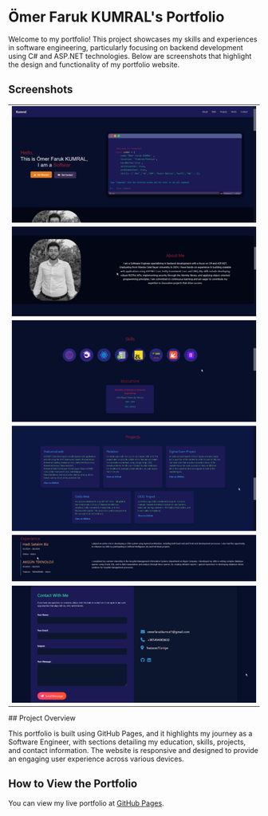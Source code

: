 # Ömer Faruk KUMRAL's Portfolio

Welcome to my portfolio! This project showcases my skills and experiences in software engineering, particularly focusing on backend development using C# and ASP.NET technologies. Below are screenshots that highlight the design and functionality of my portfolio website.

## Screenshots
<table>
  <tr>
    <td><img src="./assets/screenshots/first.png" alt="Giriş Ekranı" width="100%"/></td>
    </tr> <tr>
    <td><img src="./assets/screenshots/second.png" alt="Kayıt Ekranı" width="100%"/></td>
      </tr>  <tr>
    <td><img src="./assets/screenshots/third.png" alt="Ana Sayfa" width="100%"/></td>
     <tr>
          <td><img src="./assets/screenshots/forth.png" alt="Ana Sayfa" width="100%"/></td>
     </tr><tr>
    <td><img src="./assets/screenshots/fiveth.png" alt="Ana Sayfa" width="100%"/></td>
     </tr><tr> 
    <td><img src="./assets/screenshots/sixth.png" alt="Ana Sayfa" width="100%"/></td>
  
    
  </tr>
</table>
## Project Overview

This portfolio is built using GitHub Pages, and it highlights my journey as a Software Engineer, with sections detailing my education, skills, projects, and contact information. The website is responsive and designed to provide an engaging user experience across various devices.



## How to View the Portfolio

You can view my live portfolio at [GitHub Pages](https://thekumral.github.io/).
